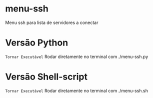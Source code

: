 # menu-ssh
Menu ssh para lista de servidores a conectar


# Versão Python
` Tornar Executável
` Rodar diretamente no terminal com ./menu-ssh.py

# Versão Shell-script
` Tornar Executável
` Rodar diretamente no terminal com ./menu-ssh.sh

